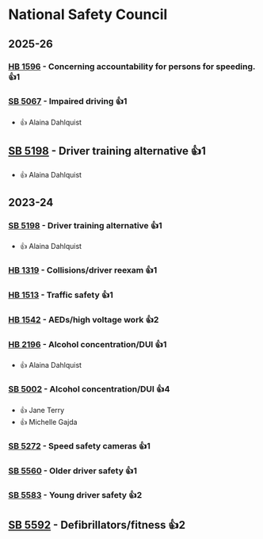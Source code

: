 # National Safety Council
## 2025-26

### [HB 1596](/bill/2025-26/hb/1596/) - Concerning accountability for persons for speeding. 👍1  

### [SB 5067](/bill/2025-26/sb/5067/) - Impaired driving 👍1  
* 👍 Alaina Dahlquist

## [SB 5198](/bill/2025-26/sb/5198/) - Driver training alternative 👍1  
* 👍 Alaina Dahlquist

## 2023-24

### [SB 5198](/bill/2023-24/sb/5198/) - Driver training alternative 👍1  
* 👍 Alaina Dahlquist

### [HB 1319](/bill/2023-24/hb/1319/) - Collisions/driver reexam 👍1  

### [HB 1513](/bill/2023-24/hb/1513/) - Traffic safety 👍1  

### [HB 1542](/bill/2023-24/hb/1542/) - AEDs/high voltage work 👍2  

### [HB 2196](/bill/2023-24/hb/2196/) - Alcohol concentration/DUI 👍1  
* 👍 Alaina Dahlquist

### [SB 5002](/bill/2023-24/sb/5002/) - Alcohol concentration/DUI 👍4  
* 👍 Jane Terry
* 👍 Michelle Gajda

### [SB 5272](/bill/2023-24/sb/5272/) - Speed safety cameras 👍1  

### [SB 5560](/bill/2023-24/sb/5560/) - Older driver safety 👍1  

### [SB 5583](/bill/2023-24/sb/5583/) - Young driver safety 👍2  

## [SB 5592](/bill/2023-24/sb/5592/) - Defibrillators/fitness 👍2  
